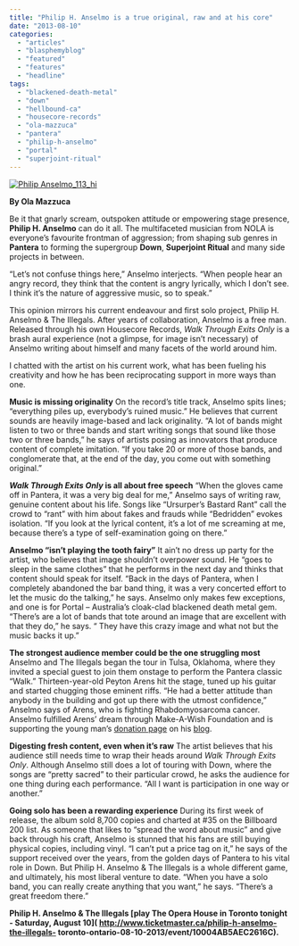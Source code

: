 ```yaml
---
title: "Philip H. Anselmo is a true original, raw and at his core"
date: "2013-08-10"
categories: 
  - "articles"
  - "blasphemyblog"
  - "featured"
  - "features"
  - "headline"
tags: 
  - "blackened-death-metal"
  - "down"
  - "hellbound-ca"
  - "housecore-records"
  - "ola-mazzuca"
  - "pantera"
  - "philip-h-anselmo"
  - "portal"
  - "superjoint-ritual"
---
```


[![Philip Anselmo_113_hi](http://www.hellbound.ca/wp-content/uploads/2013/08/Philip-Anselmo_113_hi.jpeg)](http://www.hellbound.ca/wp-content/uploads/2013/08/Philip-Anselmo_113_hi.jpeg)

**By Ola Mazzuca**

Be it that gnarly scream, outspoken attitude or empowering stage presence, **Philip H. Anselmo** can do it all. The multifaceted musician from NOLA is everyone’s favourite frontman of aggression; from shaping sub genres in **Pantera** to forming the supergroup **Down**, **Superjoint Ritual** and many side projects in between.

“Let’s not confuse things here,” Anselmo interjects. “When people hear an angry record, they think that the content is angry lyrically, which I don’t see. I think it’s the nature of aggressive music, so to speak.”

This opinion mirrors his current endeavour and first solo project, Philip H. Anselmo & The Illegals. After years of collaboration, Anselmo is a free man. Released through his own Housecore Records, _Walk Through Exits Only_ is a brash aural experience (not a glimpse, for image isn’t necessary) of Anselmo writing about himself and many facets of the world around him.

I chatted with the artist on his current work, what has been fueling his creativity and how he has been reciprocating support in more ways than one.

**Music is missing originality** On the record’s title track, Anselmo spits lines; “everything piles up, everybody’s ruined music.” He believes that current sounds are heavily image-based and lack originality. “A lot of bands might listen to two or three bands and start writing songs that sound like those two or three bands,” he says of artists posing as innovators that produce content of complete imitation. “If you take 20 or more of those bands, and conglomerate that, at the end of the day, you come out with something original.”

**_Walk Through Exits Only_ is all about free speech** “When the gloves came off in Pantera, it was a very big deal for me,” Anselmo says of writing raw, genuine content about his life. Songs like “Ursurper’s Bastard Rant” call the crowd to “rant” with him about fakes and frauds while “Bedridden” evokes isolation. “If you look at the lyrical content, it’s a lot of me screaming at me, because there’s a type of self-examination going on there.”

**Anselmo “isn’t playing the tooth fairy”** It ain’t no dress up party for the artist, who believes that image shouldn’t overpower sound. He “goes to sleep in the same clothes” that he performs in the next day and thinks that content should speak for itself. “Back in the days of Pantera, when I completely abandoned the bar band thing, it was a very concerted effort to let the music do the talking,” he says. Anselmo only makes few exceptions, and one is for Portal – Australia’s cloak-clad blackened death metal gem. “There’s are a lot of bands that tote around an image that are excellent with that they do,” he says. “ They have this crazy image and what not but the music backs it up.”

**The strongest audience member could be the one struggling most** Anselmo and The Illegals began the tour in Tulsa, Oklahoma, where they invited a special guest to join them onstage to perform the Pantera classic “Walk.” Thirteen-year-old Peyton Arens hit the stage, tuned up his guitar and started chugging those eminent riffs. “He had a better attitude than anybody in the building and got up there with the utmost confidence,” Anselmo says of Arens, who is fighting Rhabdomyosarcoma cancer. Anselmo fulfilled Arens’ dream through Make-A-Wish Foundation and is supporting the young man’s [donation page](http://www.prayingforpeyton.com/) on his [blog](http://www.philanselmo.com/kids-dream-comes-true-playing-walk-onstage-with-philip-h-anselmo/).

**Digesting fresh content, even when it’s raw** The artist believes that his audience still needs time to wrap their heads around _Walk Through Exits Only_. Although Anselmo still does a lot of touring with Down, where the songs are “pretty sacred” to their particular crowd, he asks the audience for one thing during each performance. “All I want is participation in one way or another.”

**Going solo has been a rewarding experience** During its first week of release, the album sold 8,700 copies and charted at #35 on the Billboard 200 list. As someone that likes to “spread the word about music” and give back through his craft, Anselmo is stunned that his fans are still buying physical copies, including vinyl. “I can’t put a price tag on it,” he says of the support received over the years, from the golden days of Pantera to his vital role in Down. But Philip H. Anselmo & The Illegals is a whole different game, and ultimately, his most liberal venture to date. “When you have a solo band, you can really create anything that you want,” he says. “There’s a great freedom there.”

**Philip H. Anselmo & The Illegals [play The Opera House in Toronto tonight - Saturday, August 10]( http://www.ticketmaster.ca/philip-h-anselmo-the-illegals- toronto-ontario-08-10-2013/event/10004AB5AEC2616C).**
